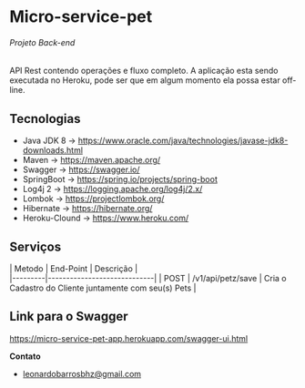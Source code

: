 # Micro-service-pet
###### Projeto Back-end 
API Rest contendo operações e fluxo completo.
A aplicação esta sendo executada no Heroku, pode ser que em algum momento ela possa estar off-line.

## Tecnologias

- Java JDK 8      -> https://www.oracle.com/java/technologies/javase-jdk8-downloads.html
- Maven           -> https://maven.apache.org/
- Swagger         -> https://swagger.io/
- SpringBoot      -> https://spring.io/projects/spring-boot
- Log4j 2         -> https://logging.apache.org/log4j/2.x/
- Lombok          -> https://projectlombok.org/
- Hibernate       -> https://hibernate.org/
- Heroku-Clound   -> https://www.heroku.com/


## Serviços


| Metodo  |   End-Point  | Descrição   |  
|---------|-----------------------------|
| POST    | /v1/api/petz/save  | Cria o Cadastro do Cliente juntamente com seu(s) Pets   |


  


## Link para o Swagger
https://micro-service-pet-app.herokuapp.com/swagger-ui.html


 **Contato**
* leonardobarrosbhz@gmail.com
